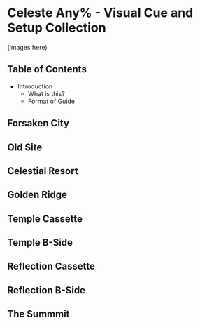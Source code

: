 # Celeste Any% - Visual Cue and Setup Collection
(images here)
## Table of Contents
- Introduction
  - What is this?
  - Format of Guide
## Forsaken City
 
## Old Site
 
## Celestial Resort

## Golden Ridge

## Temple Cassette

## Temple B-Side

## Reflection Cassette

## Reflection B-Side

## The Summmit
 
